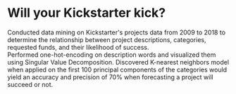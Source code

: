 # Will your Kickstarter kick?
Conducted data mining on Kickstarter's projects data from 2009 to 2018 to determine the relationship between project descriptions, categories, requested funds, and their likelihood of success.<br>
Performed one-hot-encoding on description words and visualized them using Singular Value Decomposition.
Discovered K-nearest neighbors model when applied on the first 100 principal components of the categories would yield an accuracy and precision of 70% when forecasting a project will succeed or not.

